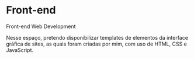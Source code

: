 # Front-end
Front-end Web Development

Nesse espaço, pretendo disponibilizar templates de elementos da interface gráfica de sites, as quais foram criadas por mim, com uso de HTML, CSS e JavaScript.
